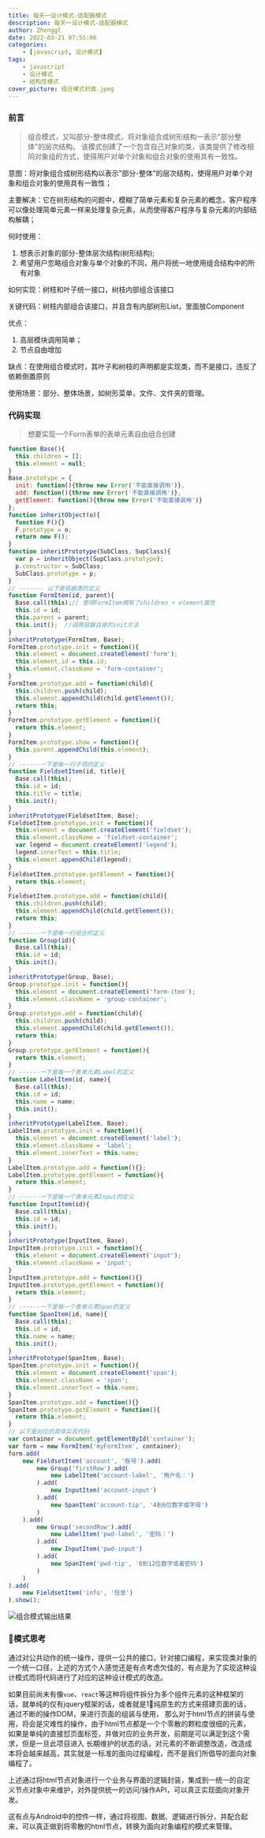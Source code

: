 ```yaml
---
title: 每天一设计模式-适配器模式
description: 每天一设计模式-适配器模式
author: Zhenggl
date: 2022-03-21 07:55:00
categories:
    - [javascript, 设计模式]
tags:
    - javascript
    - 设计模式
    - 结构性模式
cover_picture: 组合模式封面.jpeg
---
```


### 前言
> 组合模式，又叫部分-整体模式，将对象组合成树形结构一表示"部分整体"的层次结构。
> 该模式创建了一个包含自己对象的类，该类提供了修改相同对象组的方式，使得用户对单个对象和组合对象的使用具有一致性。

意图：将对象组合成树形结构以表示"部分-整体"的层次结构，使得用户对单个对象和组合对象的使用具有一致性；

主要解决：它在树形结构的问题中，模糊了简单元素和复杂元素的概念，客户程序可以像处理简单元素一样来处理复杂元素，从而使得客户程序与复杂元素的内部结构解耦；

何时使用：
1. 想表示对象的部分-整体层次结构(树形结构);
2. 希望用户忽略组合对象与单个对象的不同，用户将统一地使用组合结构中的所有对象

如何实现：树枝和叶子统一接口，树枝内部组合该接口

关键代码：树枝内部组合该接口，并且含有内部树形List，里面放Component

优点：
1. 高层模块调用简单；
2. 节点自由增加

缺点：在使用组合模式时，其叶子和树枝的声明都是实现类，而不是接口，违反了依赖倒置原则

使用场景：部分、整体场景，如树形菜单，文件、文件夹的管理。

### 代码实现
> 想要实现一个Form表单的表单元素自由组合创建

```javascript
function Base(){
  this.children = [];
  this.element = null;
}
Base.prototype = {
  init: function(){throw new Error('不能直接调用')},
  add: function(){throw new Error('不能直接调用')},
  getElement: function(){throw new Error('不能直接调用')}
};
function inheritObject(o){
  function F(){}
  F.prototype = o;
  return new F();
}
function inheritPrototype(SubClass, SupClass){
  var p = inheritObject(SupClass.prototype);
  p.constructor = SubClass;
  SubClass.prototype = p;
}
// ------- 以下是容器类的定义
function FormItem(id, parent){
  Base.call(this);// 使得FormItem拥有了children + element属性
  this.id = id;
  this.parent = parent;
  this.init();	//调用容器自身的init方法
}
inheritPrototype(FormItem, Base);
FormItem.prototype.init = function(){
  this.element = document.createElement('form');
  this.element.id = this.id;
  this.element.className = 'form-container';
}
FormItem.prototype.add = function(child){
  this.children.push(child);
  this.element.appendChild(child.getElement());
  return this;
}
FormItem.prototype.getElement = function(){
  return this.element;
}
FormItem.prototype.show = function(){
  this.parent.appendChild(this.element);
}
// ------一下是每一行子项的定义
function FieldsetItem(id, title){
  Base.call(this);
  this.id = id;
  this.title = title;
  this.init();
}
inheritPrototype(FieldsetItem, Base);
FieldsetItem.prototype.init = function(){
  this.element = document.createElement('fieldset');
  this.element.className = 'fieldset-container';
  var legend = document.createElement('legend');
  legend.innerText = this.title;
  this.element.appendChild(legend);
}
FieldsetItem.prototype.getElement = function(){
  return this.element;
}
FieldsetItem.prototype.add = function(child){
  this.children.push(child);
  this.element.appendChild(child.getElement());
  return this;
}
// ------一下是每一行组合的定义
function Group(id){
  Base.call(this);
  this.id = id;
  this.init();
}
inheritPrototype(Group, Base);
Group.prototype.init = function(){
  this.element = document.createElement('form-item');
  this.element.className = 'group-container';
}
Group.prototype.add = function(child){
  this.children.push(child);
  this.element.appendChild(child.getElement());
  return this;
}
Group.prototype.getElement = function(){
  return this.element;
}
// ------一下是每一个表单元素Label的定义
function LabelItem(id, name){
  Base.call(this);
  this.id = id;
  this.name = name;
  this.init();
}
inheritPrototype(LabelItem, Base);
LabelItem.prototype.init = function(){
  this.element = document.createElement('label');
  this.element.className = 'label';
  this.element.innerText = this.name;
}
LabelItem.prototype.add = function(){};
LabelItem.prototype.getElement = function(){
  return this.element;
}
// ------一下是每一个表单元素Input的定义
function InputItem(id){
  Base.call(this);
  this.id = id;
  this.init();
}
inheritPrototype(InputItem, Base);
InputItem.prototype.init = function(){
  this.element = document.createElement('input');
  this.element.className = 'input';
}
InputItem.prototype.add = function(){}
InputItem.prototype.getElement = function(){
  return this.element;
}
// ------一下是每一个表单元素Span的定义
function SpanItem(id, name){
  Base.call(this);
  this.id = id;
  this.name = name;
  this.init();
}
inheritPrototype(SpanItem, Base);
SpanItem.prototype.init = function(){
  this.element = document.createElement('span');
  this.element.className = 'span';
  this.element.innerText = this.name;
}
SpanItem.prototype.add = function(){}
SpanItem.prototype.getElement = function(){
  return this.element;
}
// 以下是对应的具体实现代码
var container = document.getElementById('container');
var form = new FormItem('myFormItem', container);
form.add(
	new FieldsetItem('account', '账号').add(
    	new Group('firstRow').add(
        	new LabelItem('account-label', '用户名：')
        ).add(
        	new InputItem('account-input')
        ).add(
        	new SpanItem('account-tip', '4到6位数字或字母')
        )
    ).add(
    	new Group('secondRow').add(
        	new LabelItem('pwd-label', '密码：')
        ).add(
        	new InputItem('pwd-input')
        ).add(
        	new SpanItem('pwd-tip', '6到12位数字或者密码')
        )
    )
).add(
	new FieldsetItem('info', '信息')
).show();
```

![组合模式输出结果](组合模式输出结果.png)


### 🤔模式思考
通过对公共动作的统一操作，提供一公共的接口，针对接口编程，来实现类对象的一个统一口径，上述的方式个人感觉还是有点考虑欠佳的，有点是为了实现这种设计模式而将代码进行了对应的这种设计模式的改造。

如果目前尚未有像`vue`、`react`等这种将组件拆分为多个组件元素的这种框架的话，就单纯的仅有jquery框架的话，或者就是1⃣️纯原生的方式来搭建页面的话，通过不断的操作DOM，来进行页面的组装与使用，
那么对于html节点的拼装与使用，将会是灾难性的操作，由于html节点都是一个个零散的颗粒度很细的元素，如果是单纯的直接怼页面标签，并做对应的业务开发，前期是可以满足到这个需求，但是一旦此项目进入
长期维护的状态的话，对元素的不断调整改造，改造成本将会越来越高，其实就是一标准的面向过程编程，而不是我们所倡导的面向对象编程了。

上述通过将html节点对象进行一个业务与界面的逻辑封装，集成到一统一的自定义节点对象中来维护，对外提供统一的访问/操作API，可以真正实现面向对象开发。

这有点与Android中的控件一样，通过将视图、数据、逻辑进行拆分，并配合起来，可以真正做到将零散的html节点，转换为面向对象编程的模式来管理。
